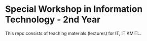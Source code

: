 # Special Workshop in Information Technology - 2nd Year

This repo consists of teaching materials (lectures) for IT, IT KMITL.
